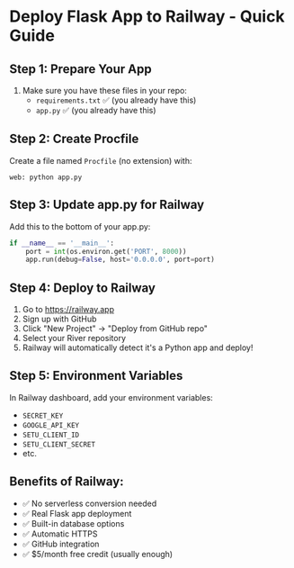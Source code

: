 # Deploy Flask App to Railway - Quick Guide

## Step 1: Prepare Your App
1. Make sure you have these files in your repo:
   - `requirements.txt` ✅ (you already have this)
   - `app.py` ✅ (you already have this)

## Step 2: Create Procfile
Create a file named `Procfile` (no extension) with:
```
web: python app.py
```

## Step 3: Update app.py for Railway
Add this to the bottom of your app.py:
```python
if __name__ == '__main__':
    port = int(os.environ.get('PORT', 8000))
    app.run(debug=False, host='0.0.0.0', port=port)
```

## Step 4: Deploy to Railway
1. Go to https://railway.app
2. Sign up with GitHub
3. Click "New Project" → "Deploy from GitHub repo"
4. Select your River repository
5. Railway will automatically detect it's a Python app and deploy!

## Step 5: Environment Variables
In Railway dashboard, add your environment variables:
- `SECRET_KEY`
- `GOOGLE_API_KEY`
- `SETU_CLIENT_ID`
- `SETU_CLIENT_SECRET`
- etc.

## Benefits of Railway:
- ✅ No serverless conversion needed
- ✅ Real Flask app deployment
- ✅ Built-in database options
- ✅ Automatic HTTPS
- ✅ GitHub integration
- ✅ $5/month free credit (usually enough)